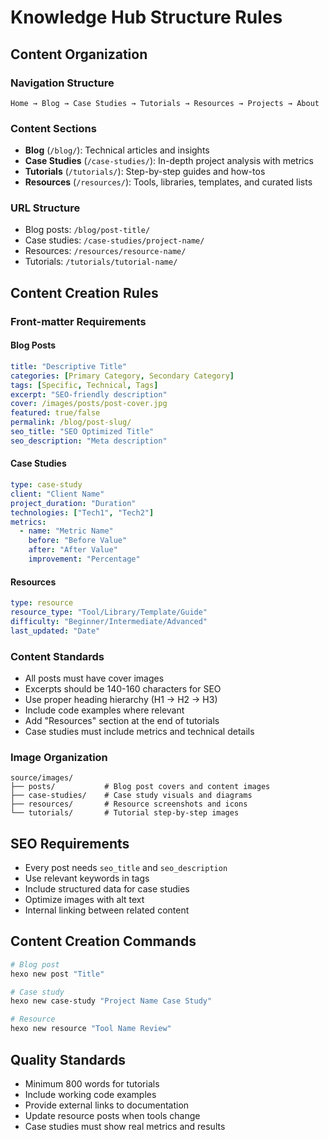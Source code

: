# Knowledge Hub Structure Rules

## Content Organization

### Navigation Structure
```
Home → Blog → Case Studies → Tutorials → Resources → Projects → About
```

### Content Sections
- **Blog** (`/blog/`): Technical articles and insights
- **Case Studies** (`/case-studies/`): In-depth project analysis with metrics
- **Tutorials** (`/tutorials/`): Step-by-step guides and how-tos
- **Resources** (`/resources/`): Tools, libraries, templates, and curated lists

### URL Structure
- Blog posts: `/blog/post-title/`
- Case studies: `/case-studies/project-name/`
- Resources: `/resources/resource-name/`
- Tutorials: `/tutorials/tutorial-name/`

## Content Creation Rules

### Front-matter Requirements

#### Blog Posts
```yaml
title: "Descriptive Title"
categories: [Primary Category, Secondary Category]
tags: [Specific, Technical, Tags]
excerpt: "SEO-friendly description"
cover: /images/posts/post-cover.jpg
featured: true/false
permalink: /blog/post-slug/
seo_title: "SEO Optimized Title"
seo_description: "Meta description"
```

#### Case Studies
```yaml
type: case-study
client: "Client Name"
project_duration: "Duration"
technologies: ["Tech1", "Tech2"]
metrics:
  - name: "Metric Name"
    before: "Before Value"
    after: "After Value"
    improvement: "Percentage"
```

#### Resources
```yaml
type: resource
resource_type: "Tool/Library/Template/Guide"
difficulty: "Beginner/Intermediate/Advanced"
last_updated: "Date"
```

### Content Standards
- All posts must have cover images
- Excerpts should be 140-160 characters for SEO
- Use proper heading hierarchy (H1 → H2 → H3)
- Include code examples where relevant
- Add "Resources" section at the end of tutorials
- Case studies must include metrics and technical details

### Image Organization
```
source/images/
├── posts/           # Blog post covers and content images
├── case-studies/    # Case study visuals and diagrams
├── resources/       # Resource screenshots and icons
└── tutorials/       # Tutorial step-by-step images
```

## SEO Requirements
- Every post needs `seo_title` and `seo_description`
- Use relevant keywords in tags
- Include structured data for case studies
- Optimize images with alt text
- Internal linking between related content

## Content Creation Commands
```bash
# Blog post
hexo new post "Title"

# Case study
hexo new case-study "Project Name Case Study"

# Resource
hexo new resource "Tool Name Review"
```

## Quality Standards
- Minimum 800 words for tutorials
- Include working code examples
- Provide external links to documentation
- Update resource posts when tools change
- Case studies must show real metrics and results